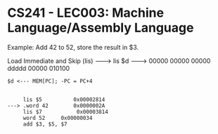 # CS241 - LEC003: Machine Language/Assembly Language

Example: Add 42 to 52, store the result in $3.

Load Immediate and Skip (lis)
---> lis $d
---> 00000 00000 00000 ddddd 00000 010100
```
$d <--- MEM[PC]; -PC = PC+4


     lis $5          0x00002814
---> .word 42        0x0000002A
     lis $7           0x00003814
     word 52     0x00000034
     add $3, $5, $7
```



<!--stackedit_data:
eyJoaXN0b3J5IjpbLTQyNjgzODY2NSwxNjQ2NTA2OTczXX0=
-->